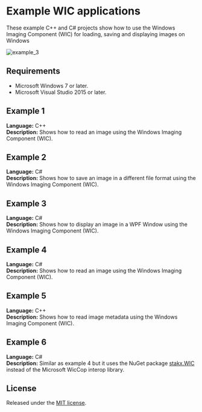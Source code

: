 # Example WIC applications
These example C++ and C# projects show how to use the Windows Imaging Component (WIC) for loading, saving and displaying images on Windows

![example_3](http://www.xs4all.nl/~reneslkh/wic/example_3.png)

## Requirements
* Microsoft Windows 7 or later.
* Microsoft Visual Studio 2015 or later.

## Example 1
**Language:** C++  
**Description:** Shows how to read an image using the Windows Imaging Component (WIC).

## Example 2
**Language:** C#  
**Description:** Shows how to save an image in a different file format using the Windows Imaging Component (WIC).

## Example 3
**Language:** C#  
**Description:** Shows how to display an image in a WPF Window using the Windows Imaging Component (WIC).

## Example 4
**Language:** C#  
**Description:** Shows how to read an image using the Windows Imaging Component (WIC).

## Example 5
**Language:** C++  
**Description:** Shows how to read image metadata using the Windows Imaging Component (WIC).

## Example 6
**Language:** C#  
**Description:** Similar as example 4 but it uses the NuGet package [stakx.WIC](https://www.nuget.org/packages/stakx.WIC/) instead of the Microsoft WicCop interop library.

## License
Released under the [MIT license](https://en.wikipedia.org/wiki/MIT_License).
